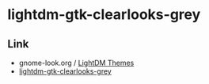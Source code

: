 

# lightdm-gtk-clearlooks-grey


## Link

* gnome-look.org / [LightDM Themes](https://www.gnome-look.org/browse?cat=154)
* [lightdm-gtk-clearlooks-grey](https://www.gnome-look.org/p/1167969)
